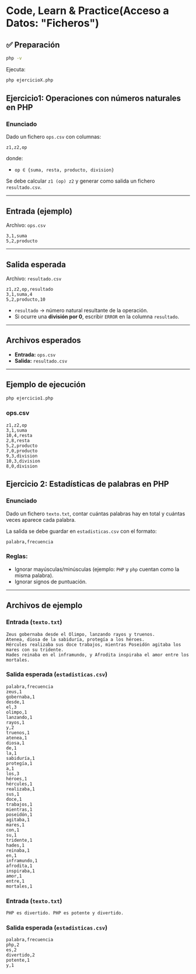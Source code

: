 # Code, Learn & Practice(Acceso a Datos: "Ficheros")

## ✅ Preparación

```bash
php -v
```

Ejecuta:

```bash
php ejercicioX.php
```

## Ejercicio1: Operaciones con números naturales en PHP

### Enunciado

Dado un fichero `ops.csv` con columnas:

```code
z1,z2,op
```

donde:

- `op ∈ {suma, resta, producto, division}`  

Se debe calcular `z1 (op) z2` y generar como salida un fichero `resultado.csv`.

---

## Entrada (ejemplo)

Archivo: `ops.csv`

```csv
3,1,suma
5,2,producto
```

---

## Salida esperada

Archivo: `resultado.csv`

```csv
z1,z2,op,resultado
3,1,suma,4
5,2,producto,10
```

- `resultado` → número natural resultante de la operación.  
- Si ocurre una **división por 0**, escribir `ERROR` en la columna `resultado`.

---

## Archivos esperados

- **Entrada:** `ops.csv`  
- **Salida:** `resultado.csv`  

---

## Ejemplo de ejecución

```bash
php ejercicio1.php
```

### ops.csv

```code
z1,z2,op
3,1,suma
10,4,resta
2,8,resta
5,2,producto
7,0,producto
9,3,division
10,3,division
8,0,division
```

## Ejercicio 2: Estadísticas de palabras en PHP

### Enunciado

Dado un fichero `texto.txt`, contar cuántas palabras hay en total y cuántas veces aparece cada palabra.  

La salida se debe guardar en `estadisticas.csv` con el formato:

```code
palabra,frecuencia
```

### Reglas:

- Ignorar mayúsculas/minúsculas (ejemplo: `PHP` y `php` cuentan como la misma palabra).  
- Ignorar signos de puntuación.  

---

## Archivos de ejemplo

### Entrada (`texto.txt`)

```code
Zeus gobernaba desde el Olimpo, lanzando rayos y truenos. 
Atenea, diosa de la sabiduría, protegía a los héroes. 
Hércules realizaba sus doce trabajos, mientras Poseidón agitaba los mares con su tridente. 
Hades reinaba en el inframundo, y Afrodita inspiraba el amor entre los mortales.
```

### Salida esperada (`estadisticas.csv`)

```code
palabra,frecuencia
zeus,1
gobernaba,1
desde,1
el,3
olimpo,1
lanzando,1
rayos,1
y,2
truenos,1
atenea,1
diosa,1
de,1
la,1
sabiduría,1
protegía,1
a,1
los,3
héroes,1
hércules,1
realizaba,1
sus,1
doce,1
trabajos,1
mientras,1
poseidón,1
agitaba,1
mares,1
con,1
su,1
tridente,1
hades,1
reinaba,1
en,1
inframundo,1
afrodita,1
inspiraba,1
amor,1
entre,1
mortales,1
```

### Entrada (`texto.txt`)

```code
PHP es divertido. PHP es potente y divertido.
```

### Salida esperada (`estadisticas.csv`)

```code
palabra,frecuencia
php,2
es,2
divertido,2
potente,1
y,1
```
